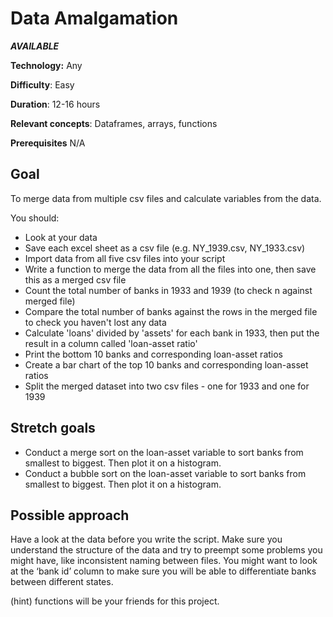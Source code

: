 Data Amalgamation
====================

***AVAILABLE***

**Technology:** Any

**Difficulty**: Easy

**Duration**: 12-16 hours

**Relevant concepts**: Dataframes, arrays, functions

**Prerequisites** N/A

Goal
----
To merge data from multiple csv files and calculate variables from the data.

You should:
* Look at your data
* Save each excel sheet as a csv file (e.g. NY_1939.csv, NY_1933.csv)
* Import data from all five csv files into your script
* Write a function to merge the data from all the files into one, then save this as a merged csv file
* Count the total number of banks in 1933 and 1939 (to check n against merged file)
* Compare the total number of banks against the rows in the merged file to check you haven't lost any data
* Calculate 'loans' divided by 'assets' for each bank in 1933, then put the result in a column called 'loan-asset ratio'
* Print the bottom 10 banks and corresponding loan-asset ratios
* Create a bar chart of the top 10 banks and corresponding loan-asset ratios
* Split the merged dataset into two csv files - one for 1933 and one for 1939


Stretch goals
------------

* Conduct a merge sort on the loan-asset variable to sort banks from smallest to biggest. Then plot it on a histogram.
* Conduct a bubble sort on the loan-asset variable to sort banks from smallest to biggest. Then plot it on a histogram.

Possible approach
---------------
Have a look at the data before you write the script. Make sure you understand the structure of the data and try to preempt some problems you might have, like inconsistent naming between files. You might want to look at the ‘bank id’ column to make sure you will be able to differentiate banks between different states.

(hint) functions will be your friends for this project.
